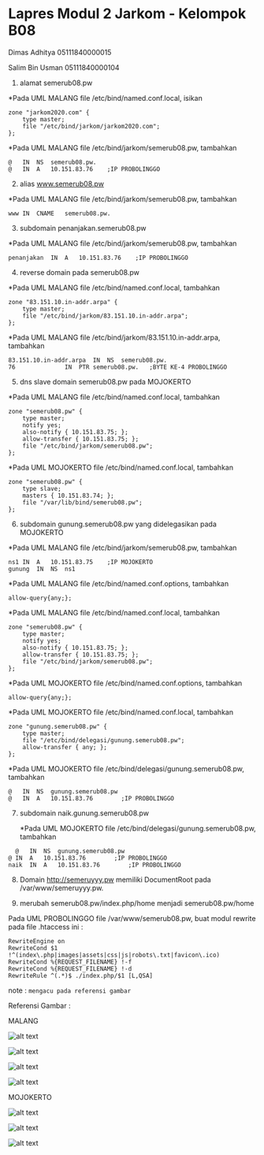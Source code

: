 # Lapres Modul 2 Jarkom - Kelompok B08

Dimas Adhitya 05111840000015

Salim Bin Usman 05111840000104


1. alamat semerub08.pw

*Pada UML MALANG file  /etc/bind/named.conf.local, isikan
```
zone "jarkom2020.com" {
	type master;
	file "/etc/bind/jarkom/jarkom2020.com";
};
```

*Pada UML MALANG file /etc/bind/jarkom/semerub08.pw, tambahkan
```
@	IN	NS	semerub08.pw.
@	IN	A	10.151.83.76	;IP PROBOLINGGO
```

2. alias www.semerub08.pw

*Pada UML MALANG file /etc/bind/jarkom/semerub08.pw, tambahkan
```
www	IN	CNAME	semerub08.pw.
```

3. subdomain penanjakan.semerub08.pw

*Pada UML MALANG file /etc/bind/jarkom/semerub08.pw, tambahkan
```
penanjakan	IN	A	10.151.83.76	;IP PROBOLINGGO
```

4. reverse domain pada semerub08.pw

*Pada UML MALANG file /etc/bind/named.conf.local, tambahkan
```
zone "83.151.10.in-addr.arpa" {
    type master;
    file "/etc/bind/jarkom/83.151.10.in-addr.arpa";
};
```

*Pada UML MALANG file /etc/bind/jarkom/83.151.10.in-addr.arpa, tambahkan
```
83.151.10.in-addr.arpa	IN	NS	semerub08.pw.
76				IN	PTR	semerub08.pw.	;BYTE KE-4 PROBOLINGGO
```

5. dns slave domain semerub08.pw pada MOJOKERTO

*Pada UML MALANG file /etc/bind/named.conf.local, tambahkan
```
zone "semerub08.pw" {
    type master;
    notify yes;
    also-notify { 10.151.83.75; };
    allow-transfer { 10.151.83.75; };
    file "/etc/bind/jarkom/semerub08.pw";
};
```

*Pada UML MOJOKERTO file /etc/bind/named.conf.local, tambahkan
```
zone "semerub08.pw" {
    type slave;
    masters { 10.151.83.74; };
    file "/var/lib/bind/semerub08.pw";
};
```

6. subdomain gunung.semerub08.pw yang didelegasikan pada MOJOKERTO

*Pada UML MALANG file /etc/bind/jarkom/semerub08.pw, tambahkan
```
ns1	IN	A	10.151.83.75	;IP MOJOKERTO
gunung	IN	NS	ns1
```

*Pada UML MALANG file /etc/bind/named.conf.options, tambahkan
```
allow-query{any;};
```

*Pada UML MALANG file /etc/bind/named.conf.local, tambahkan
```
zone "semerub08.pw" {
    type master;
    notify yes;
    also-notify { 10.151.83.75; };
    allow-transfer { 10.151.83.75; };
    file "/etc/bind/jarkom/semerub08.pw";
};
```

*Pada UML MOJOKERTO file /etc/bind/named.conf.options, tambahkan
```
allow-query{any;};
```

*Pada UML MOJOKERTO file /etc/bind/named.conf.local, tambahkan
```
zone "gunung.semerub08.pw" {
    type master;
    file "/etc/bind/delegasi/gunung.semerub08.pw";
    allow-transfer { any; };
};
```

*Pada UML MOJOKERTO file /etc/bind/delegasi/gunung.semerub08.pw, tambahkan
```
@	IN	NS	gunung.semerub08.pw
@	IN	A	10.151.83.76		;IP PROBOLINGGO
```

7. subdomain naik.gunung.semerub08.pw

	*Pada UML MOJOKERTO file /etc/bind/delegasi/gunung.semerub08.pw, tambahkan
  ```
	@	IN	NS	gunung.semerub08.pw
  @	IN	A	10.151.83.76		;IP PROBOLINGGO
  naik	IN	A	10.151.83.76		;IP PROBOLINGGO
  ```

8. Domain http://semeruyyy.pw memiliki DocumentRoot pada /var/www/semeruyyy.pw.

9. merubah semerub08.pw/index.php/home menjadi semerub08.pw/home

Pada UML PROBOLINGGO file /var/www/semerub08.pw, buat modul rewrite pada file .htaccess ini :
```
RewriteEngine on
RewriteCond $1 !^(index\.php|images|assets|css|js|robots\.txt|favicon\.ico)
RewriteCond %{REQUEST_FILENAME} !-f
RewriteCond %{REQUEST_FILENAME} !-d
RewriteRule ^(.*)$ ./index.php/$1 [L,QSA]
```





note :
`mengacu pada referensi gambar`

Referensi Gambar :

MALANG

![alt text](https://lh4.googleusercontent.com/Rb0mT-y8r73eba0uWuXo5bROHLVUxIIKpZCpUQ_RO84fIynnHEhZFaDLrGRRB8GEOZt7j7pyw1wPJOjDZTSW9Mls2qFnhk3UCllxRgR0GMNpZyBL6MIQUYs9wpHw6zvV99C6bn4g)


![alt text](https://lh6.googleusercontent.com/Y4LJ7uruycE4l_2Xl2K5OFkGIyA-_NuJ8cUkH0wmyWcekB3ogq54MklVK6RJuzO6-CARJRro6sMZ3Vc9nodpkhV0mpXqnDGBSmIyNow)


![alt text](https://lh5.googleusercontent.com/fzAW6t2Oq_45PUKa00OsztcpuoJZ8RzlorTyY2AzkepPulVBjGxqfy1Ht1KStlraCfYF1RmPpMBXDRjmF5Na-okkKDeE6dhIuAi0vn0)


![alt text](https://lh6.googleusercontent.com/sUXacRED1eMuwnwfa01WQWNHW41O59TaHqofdEDEusOqx6Gb35YPDrKSytRxiIIoiXdraNaoYxdY1XlrSXs55ezb7oFcU0I1XbaRN057SbVNYRWwKnC3ioLmCxR_pehko3Tm7Cab)


MOJOKERTO

![alt text](https://lh4.googleusercontent.com/4VcrDIeresl6FsZQ2aka-ntG0uMR6YDJo-2s9TGW841JUg7dr6blk7POPpJ-hl-Hw4kH_SYc1R3UYNC0NzVYbmi-te4phLmooXli_FQ)


![alt text](https://lh6.googleusercontent.com/25a0bUOz7YijQL35m5ifbfiqWTql7gFyyT1rlYGTaGxUi61a-jwV2ZZwxvllIvYYmooVtL9RX75JqAbfYjvtE3w_ixbVpgFt68Zow7g)


![alt text](https://lh6.googleusercontent.com/Rt8blgOwMBzz_mbDb4dFDG1aUNwO_nMsorgbYN4EUJdwWIovpkhgBBIlUeEYufMpBztF6P49kEv7NJ2GDcFLdzQRyk3G1CbYPjujIi8)

